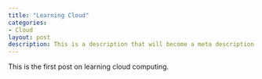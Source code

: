 ```yaml
---
title: "Learning Cloud"
categories:
- Cloud
layout: post
description: This is a description that will become a meta description.
---
```


This is the first post on learning cloud computing.